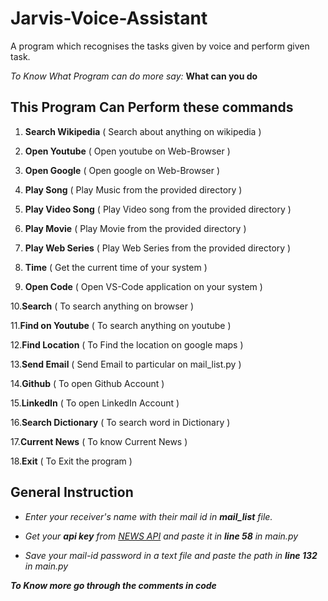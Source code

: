 # Jarvis-Voice-Assistant

A program which recognises the tasks given by voice and perform given task.

_*To Know What Program can do more say:*_  **What can you do**
 

## This Program Can Perform these commands

1.  **Search Wikipedia** ( Search about anything on wikipedia )

2.  **Open Youtube** ( Open youtube on Web-Browser )

3.  **Open Google** ( Open google on Web-Browser )

4.  **Play Song** ( Play Music from the provided directory )

5.  **Play Video Song** ( Play Video song from the provided directory )

6.  **Play Movie** ( Play Movie from the provided directory )

7.  **Play Web Series** ( Play Web Series from the provided directory )

8.  **Time** ( Get the current time of your system )

9.  **Open Code** ( Open VS-Code application on your system )

10.**Search** ( To search anything on browser )

11.**Find on Youtube** ( To search anything on youtube )

12.**Find Location** ( To Find the location on google maps )

13.**Send Email** ( Send Email to particular on mail_list.py )

14.**Github** ( To open Github Account )

15.**LinkedIn** ( To open LinkedIn Account )

16.**Search Dictionary** ( To search word in Dictionary )

17.**Current News** ( To know Current News )

18.**Exit** ( To Exit the program )

## General Instruction

* *Enter your receiver's *name* with their *mail id* in **mail_list** file.*

* *Get your **api key** from [NEWS API](https://newsapi.org/) and paste it in **line 58** in main.py*

* *Save your mail-id _password_ in a text file and paste the path in **line 132** in main.py*<br/>

***To Know more go through the comments in code***
